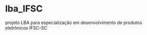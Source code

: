 lba_IFSC
========

projeto LBA para especialização em desenvolvimento de produtos eletrônicos IFSC-SC